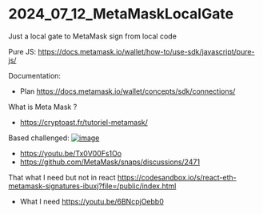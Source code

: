 # 2024_07_12_MetaMaskLocalGate
Just a local gate to MetaMask sign from local code 





Pure JS:
https://docs.metamask.io/wallet/how-to/use-sdk/javascript/pure-js/


Documentation:
- Plan https://docs.metamask.io/wallet/concepts/sdk/connections/ 

What is Meta Mask ?
- https://cryptoast.fr/tutoriel-metamask/


Based challenged:
[![image](https://github.com/user-attachments/assets/b1524759-0f3b-4acb-8f46-f57a6ebc91d1)](https://ethglobal.com/events/brussels/prizes#metamask-and-linea)
- https://youtu.be/Tx0V00Fs1Oo
- https://github.com/MetaMask/snaps/discussions/2471



That what I need but not in react https://codesandbox.io/s/react-eth-metamask-signatures-ibuxj?file=/public/index.html
-  What I need https://youtu.be/6BNcpjOebb0

